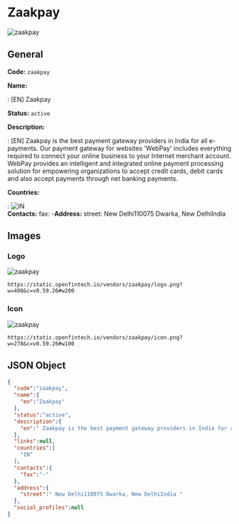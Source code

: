 
# Zaakpay 
![zaakpay](https://static.openfintech.io/vendors/zaakpay/logo.png?w=400&c=v0.59.26#w200)  

## General 
 
**Code:** `zaakpay` 
 
**Name:** 
 
:	[EN] Zaakpay 
 
**Status:** `active` 
 
**Description:** 
 
: [EN]  Zaakpay is the best payment gateway providers in India for all e-payments. Our payment gateway for websites 'WebPay' includes everything required to connect your online business to your Internet merchant account. WebPay provides an intelligent and integrated online payment processing solution for empowering organizations to accept credit cards, debit cards and also accept payments through net banking payments.   
 
 
**Countries:** 
 
:	![IN](https://cdnjs.cloudflare.com/ajax/libs/flag-icon-css/3.3.0/flags/4x3/in.svg#w24)  
**Contacts:** 
fax: -**Address:** 
street:  New Delhi110075 Dwarka, New DelhiIndia  

## Images 

### Logo 
 
![zaakpay](https://static.openfintech.io/vendors/zaakpay/logo.png?w=400&c=v0.59.26#w200)  

```
https://static.openfintech.io/vendors/zaakpay/logo.png?w=400&c=v0.59.26#w200
```  

### Icon 
 
![zaakpay](https://static.openfintech.io/vendors/zaakpay/icon.png?w=278&c=v0.59.26#w100)  

```
https://static.openfintech.io/vendors/zaakpay/icon.png?w=278&c=v0.59.26#w100
```  

## JSON Object 

```json
{
  "code":"zaakpay",
  "name":{
    "en":"Zaakpay"
  },
  "status":"active",
  "description":{
    "en":" Zaakpay is the best payment gateway providers in India for all e-payments. Our payment gateway for websites 'WebPay' includes everything required to connect your online business to your Internet merchant account. WebPay provides an intelligent and integrated online payment processing solution for empowering organizations to accept credit cards, debit cards and also accept payments through net banking payments.\u00a0 "
  },
  "links":null,
  "countries":[
    "IN"
  ],
  "contacts":{
    "fax":"-"
  },
  "address":{
    "street":" New Delhi110075 Dwarka, New DelhiIndia "
  },
  "social_profiles":null
}
```  
